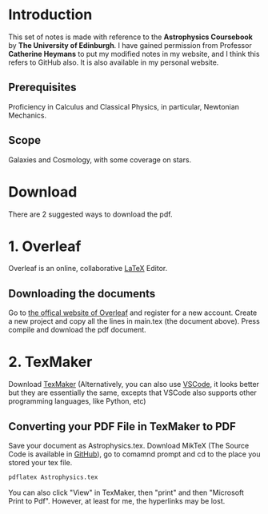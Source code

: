 # Introduction
This set of notes is made with reference to the **Astrophysics Coursebook** by **The University of Edinburgh**. I have gained permission from Professor **Catherine Heymans** to put my modified notes in my website, and I think this refers to GitHub also. It is also available in my personal website.

## Prerequisites
Proficiency in Calculus and Classical Physics, in particular, Newtonian Mechanics.

## Scope
Galaxies and Cosmology, with some coverage on stars. 

# Download
There are 2 suggested ways to download the pdf. 

# 1. Overleaf

Overleaf is an online, collaborative [LaTeX](https://en.wikipedia.org/wiki/LaTeX) Editor. 

## Downloading the documents

Go to [the offical website of Overleaf](https://www.overleaf.com/) and register for a new account. Create a new project and copy all the lines in main.tex (the document above). Press compile and download the pdf document.

# 2. TexMaker

Download [TexMaker](https://www.xm1math.net/texmaker/) (Alternatively, you can also use [VSCode](https://code.visualstudio.com/Download), it looks better but they are essentially the same, excepts that VSCode also supports other programming languages, like Python, etc)

## Converting your PDF File in TexMaker to PDF
Save your document as Astrophysics.tex. Download MikTeX (The Source Code is available in [GitHub](https://github.com/MiKTeX/miktex/)), go to comamnd prompt and cd to the place you stored your tex file. 
```bash
pdflatex Astrophysics.tex
```
You can also click "View" in TexMaker, then "print" and then "Microsoft Print to Pdf". However, at least for me, the hyperlinks may be lost.

